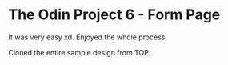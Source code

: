 # The Odin Project 6 - Form Page

It was very easy xd. Enjoyed the whole process. 

Cloned the entire sample design from TOP.
